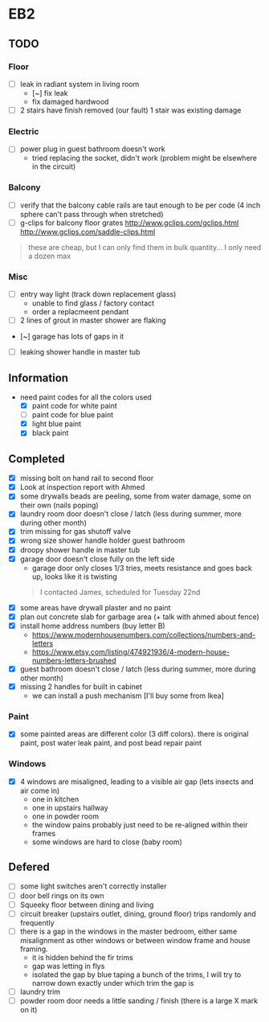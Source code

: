 # EB2

## TODO

### Floor
- [ ] leak in radiant system in living room
  - [~] fix leak
  - fix damaged hardwood
- [ ] 2 stairs have finish removed (our fault) 1 stair was existing damage

### Electric
- [ ] power plug in guest bathroom doesn't work
  - tried replacing the socket, didn't work (problem might be elsewhere in the circuit)

### Balcony
- [ ] verify that the balcony cable rails are taut enough to be per code (4 inch sphere can't pass through when stretched)
- [ ] g-clips for balcony floor grates
http://www.gclips.com/gclips.html
http://www.gclips.com/saddle-clips.html
> these are cheap, but I can only find them in bulk quantity... I only need a dozen max

### Misc
- [ ] entry way light (track down replacement glass)
  - unable to find glass / factory contact
  - order a replacmeent pendant
- [ ] 2 lines of grout in master shower are flaking
- [~] garage has lots of gaps in it
- [ ] leaking shower handle in master tub

## Information
- need paint codes for all the colors used
  - [x] paint code for white paint
  - [ ] paint code for blue paint
  - [x] light blue paint
  - [x] black paint

## Completed
- [x] missing bolt on hand rail to second floor
- [x] Look at inspection report with Ahmed
- [x] some drywalls beads are peeling, some from water damage, some on their own (nails poping)
- [x] laundry room door doesn't close / latch (less during summer, more during other month)
- [x] trim missing for gas shutoff valve
- [x] wrong size shower handle holder guest bathroom
- [x] droopy shower handle in master tub
- [x] garage door doesn't close fully on the left side
  - garage door only closes 1/3 tries, meets resistance and goes back up, looks like it is twisting
  > I contacted James, scheduled for Tuesday 22nd
- [x] some areas have drywall plaster and no paint
- [x] plan out concrete slab for garbage area (+ talk with ahmed about fence)
- [x] install home address numbers (buy letter B)
  - https://www.modernhousenumbers.com/collections/numbers-and-letters
  - https://www.etsy.com/listing/474921936/4-modern-house-numbers-letters-brushed
- [x] guest bathroom doesn't close / latch (less during summer, more during other month)
- [x] missing 2 handles for built in cabinet
  - we can install a push mechanism [I'll buy some from Ikea]
  
### Paint
- [x] some painted areas are different color (3 diff colors). there is original paint, post water leak paint, and post bead repair paint

### Windows
- [x] 4 windows are misaligned, leading to a visible air gap (lets insects and air come in)
  - one in kitchen
  - one in upstairs hallway
  - one in powder room
  - the window pains probably just need to be re-aligned within their frames
  - some windows are hard to close (baby room)
  
## Defered
- [ ] some light switches aren't correctly installer
- [ ] door bell rings on its own
- [ ] Squeeky floor between dining and living
- [ ] circuit breaker (upstairs outlet, dining, ground floor) trips randomly and frequently
- [ ] there is a gap in the windows in the master bedroom, either same misalignment as other windows or between window frame and house framing.
  - it is hidden behind the fir trims
  - gap was letting in flys
  - isolated the gap by blue taping a bunch of the trims, I will try to narrow down exactly under which trim the gap is
- [ ] laundry trim
- [ ] powder room door needs a little sanding / finish (there is a large X mark on it)
